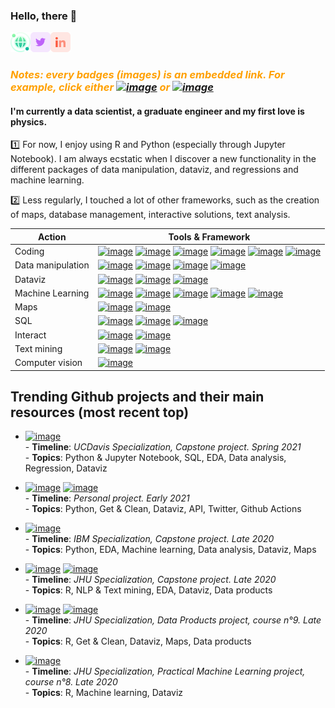 ### Hello, there 👋

[<img align="left" alt="vanAkim | postcard" height="32" width="32" src="https://raw.githubusercontent.com/vanAkim/vanAkim/main/globe-grid.svg" />](https://vanakim.github.io/postcard/bio.html)
[<img align="left" alt="vanAkim | Twitter" height="32" width="32" src="https://raw.githubusercontent.com/vanAkim/vanAkim/main/twitter.svg" />](https://twitter.com/vanAkim_ee)
[<img alt="vanAkim | Linkedin" height="32" width="32" src="https://raw.githubusercontent.com/vanAkim/vanAkim/main/linkedin.svg" />](https://www.linkedin.com/in/vanakim/)

<!---
[<img align="left" alt="vanAkim | postcard" height="32" width="32" src="https://raw.githubusercontent.com/vanAkim/vanAkim/main/business-cards.svg" />](https://vanakim.github.io/postcard/bio.html)
[<img align="left" alt="vanAkim | Twitter" height="32" width="32" color="#1DA1F2" src="https://unpkg.com/simple-icons@v4/icons/twitter.svg" />](https://twitter.com/vanAkim_ee)
[<img alt="vanAkim | Linkedin" height="32" width="32" src="https://unpkg.com/simple-icons@v4/icons/linkedin.svg" />](https://www.linkedin.com/in/akim-van-eersel-115553116/)   
--->

### <span style="color:#ffa000;"> _Notes: every badges (images) is an embedded link. For example, click either [![image](https://img.shields.io/badge/-How_to_share_data-181717?logo=github&style=flat-square)](https://github.com/jtleek/datasharing) or  [![image](https://img.shields.io/badge/-Adobe_color-FF0000?logo=adobe)](https://color.adobe.com/fr/create/color-wheel)_ </span>


#### I'm currently a data scientist, a graduate engineer and my first love is physics.  
1️⃣ For now, I enjoy using R and Python (especially through Jupyter Notebook). I am always ecstatic when I discover a new functionality in the different packages of data manipulation, dataviz, and regressions and machine learning.

2️⃣ Less regularly, I touched a lot of other frameworks, such as the creation of maps, database management, interactive solutions, text analysis.

| Action      | Tools & Framework |
|-------------|-----------|
| Coding | [![image](https://img.shields.io/badge/python-%233776AB?logo=python&logoColor=white)](https://www.python.org/) [![image](https://img.shields.io/badge/R-276DC3?logo=r&logoColor=white)](https://www.r-project.org/) [![image](https://img.shields.io/badge/RStudio-75AADB?logo=rstudio&logoColor=white)](https://www.rstudio.com/) [![image](https://img.shields.io/badge/Jupyter_Notebook-F37626?logo=jupyter&logoColor=white)](https://jupyter.org/) [![image](https://img.shields.io/badge/MatLAB-000000)](https://mathworks.com/products/matlab.html) [![image](https://img.shields.io/badge/Git-F05032?logo=git&logoColor=white)](https://git-scm.com/) |
| Data manipulation |[![image](https://img.shields.io/badge/NumPy-python-%233776AB?logo=numpy&logoColor=white&labelColor=013243)](https://numpy.org/) [![image](https://img.shields.io/badge/pandas-python-%233776AB?logo=pandas&logoColor=white&labelColor=150458)](https://pandas.pydata.org/) [![image](https://img.shields.io/badge/tidyr-R-276DC3)](https://tidyr.tidyverse.org/) [![image](https://img.shields.io/badge/data.table-R-276DC3)](https://www.rdocumentation.org/packages/data.table/versions/1.13.6)|
| Dataviz           |[![image](https://img.shields.io/badge/matplotlib-python-%233776AB)](https://matplotlib.org/) [![image](https://img.shields.io/badge/seaborn-python-%233776AB)](https://seaborn.pydata.org/) [![image](https://img.shields.io/badge/ggplot2-R-276DC3)](https://www.rdocumentation.org/packages/ggplot2)|
| Machine Learning  |[![image](https://img.shields.io/badge/scikit--learn-python-%233776AB?logo=scikit-learn&logoColor=white&labelColor=F7931E)](https://scikit-learn.org/stable/index.html#)  [![image](https://img.shields.io/badge/caret-R-276DC3)](https://topepo.github.io/caret/index.html) [![image](https://img.shields.io/badge/Keras-python-3776AB?logo=keras&logoColor=white&labelColor=D00000)](https://keras.io/) [![image](https://img.shields.io/badge/TensorFlow-python-3776AB?logo=tensorflow&logoColor=white&labelColor=FF6F00)](https://www.tensorflow.org/) [![image](https://img.shields.io/badge/PyTorch-python-3776AB?logo=pytorch&logoColor=white&labelColor=EE4C2C)](https://pytorch.org/)|
| Maps        |[![image](https://img.shields.io/badge/leaflet-R-276DC3?logo=leaflet&logoColor=white&labelColor=199900)](https://leafletjs.com/) [![image](https://img.shields.io/badge/folium-python-%233776AB?logo=folium&logoColor=white&labelColor=77B829)](https://python-visualization.github.io/folium/)|
| SQL         |[![image](https://img.shields.io/badge/SQLite-python_&_R-4479A1?logo=sqlite&logoColor=white&labelColor=003B57)](https://sqlite.org/index.html) [![image](https://img.shields.io/badge/MySQL-python_&_R-3776AB?logo=mysql&logoColor=white&labelColor=4479A1)](https://db.rstudio.com/databases/my-sql/) [![image](https://img.shields.io/badge/IBM--Db2-python-%233776AB)](https://www.ibm.com/analytics/db2)|
| Interact    |[![image](https://img.shields.io/badge/Plotly-python_&_R-3776AB?logo=plotly&logoColor=white&labelColor=3F4F75)](https://plotly.com/) [![image](https://img.shields.io/badge/shiny-R-276DC3)](https://shiny.rstudio.com/)|
| Text mining |[![image](https://img.shields.io/badge/quanteda-R-276DC3)](http://quanteda.io/) [![image](https://img.shields.io/badge/nltk-python-%233776AB)](https://www.nltk.org/)|
| Computer vision | [![image](https://img.shields.io/badge/OpenCV-python-3776AB?logo=opencv&logoColor=white&labelColor=5C3EE8)](https://opencv.org/) |

## Trending Github projects and their main resources (most recent top)

* [![image](https://img.shields.io/badge/-US_Congress_members_Twitter_activity-181717?logo=github&style=flat-square)](https://github.com/vanAkim/SQL-for-Data-Science)  
      - **Timeline**: *UCDavis Specialization, Capstone project. Spring 2021*  
      - **Topics**: Python & Jupyter Notebook, SQL, EDA, Data analysis, Regression, Dataviz

* [![image](https://img.shields.io/badge/-French_COVID19_infographics_Twitter_bot-181717?logo=github&style=flat-square)](https://github.com/vanAkim/covid-infographic-bot) [![image](https://img.shields.io/badge/-Infographies_COVID-1DA1F2?logo=twitter&style=flat-square&logoColor=white)](https://twitter.com/InfographiCOVID)    
      - **Timeline**: *Personal project. Early 2021*  
      - **Topics**: Python, Get & Clean, Dataviz, API, Twitter, Github Actions

* [![image](https://img.shields.io/badge/-Culture_venues_clustering_in_Toulouse-181717?logo=github&style=flat-square)](https://github.com/vanAkim/IBM.Data.Science.Professional.Certificate/tree/main/9-Capstone_Project/FinalProject)  
      - **Timeline**: *IBM Specialization, Capstone project. Late 2020*  
      - **Topics**: Python, EDA, Machine learning, Data analysis, Dataviz, Maps

<!---* [![image](https://img.shields.io/badge/-Classification_with_Python-F37626?logo=jupyter&logoColor=white&style=flat-square)](https://eu-gb.dataplatform.cloud.ibm.com/analytics/notebooks/v2/77a1ee2e-5d58-493f-81ae-5ee89423e3b0/view?access_token=03513cd500a9c5e0d19c5be5de14a9e5858ab0d1f4ca878597ed99a2f2045e87)  
      - **Timeline**: *IBM Specialization, Machine Learning with Python, course n°8. Late 2020*  
      - **Topics**: Python, Get & Clean, Regressions, Machine learning
-->

* [![image](https://img.shields.io/badge/-Next_Word_Prediction-181717?logo=github&style=flat-square)](https://github.com/vanAkim/Data.Science.Specialization/tree/master/Data%20Science%20Capstone) [![image](https://img.shields.io/badge/-Next_Word_Prediction_App-F0D4AF?style=flat-square)](https://vanakim.shinyapps.io/SwiftKey_Proof-of-concept/)   
      - **Timeline**: *JHU Specialization, Capstone project. Late 2020*  
      - **Topics**: R, NLP & Text mining, EDA, Dataviz, Data products

* [![image](https://img.shields.io/badge/-Toulouse_Postcodes_Map-181717?logo=github&style=flat-square)](https://github.com/vanAkim/Data.Science.Specialization/tree/master/Data%20Products/FinalProject) [![image](https://img.shields.io/badge/-Toulouse_Postcodes_Map-4285F4?logo=google-maps&style=flat-square&logoColor=white)](https://vanakim.shinyapps.io/ToulouseMap/)   
      - **Timeline**: *JHU Specialization, Data Products project, course n°9. Late 2020*  
      - **Topics**: R, Get & Clean, Dataviz, Maps, Data products

* [![image](https://img.shields.io/badge/-Human_Activity_Recognition-181717?logo=github&style=flat-square)](https://github.com/vanAkim/Data.Science.Specialization/tree/master/Practical%20Machine%20Learning/FinalProject)  
      - **Timeline**: *JHU Specialization, Practical Machine Learning project, course n°8. Late 2020*  
      - **Topics**: R, Machine learning, Dataviz

<!---* [![image](https://img.shields.io/badge/-Motor_trend-181717?logo=github&style=flat-square)](https://github.com/vanAkim/Data.Science.Specialization/tree/master/Regression%20Models/Final%20Project)  
      - **Timeline**: *JHU Specialization, Regression Models, course n°7. Mid 2020*  
      - **Topics**: R, EDA Regression, Data analysis, Dataviz
-->

<!---* [![image](https://img.shields.io/badge/-Central_Limit_Theorem-181717?logo=github&style=flat-square)](https://github.com/vanAkim/Data.Science.Specialization/tree/master/Statistical%20Inference/FinalProject)  
      - **Timeline**: *JHU Specialization, Reproducible Research, course n°6. Mid 2020*  
      - **Topics**: R, Statistics, Data analysis, Dataviz
-->

<!---* [![image](https://img.shields.io/badge/-Meteoroligical_events-181717?logo=github&style=flat-square)](https://github.com/vanAkim/Data.Science.Specialization/tree/master/Reproducible%20Research/FinalProject)  
      - **Timeline**: *JHU Specialization, Reproducible Research, course n°5. Mid 2020*  
      - **Topics**: R, Get & Clean, Data analysis, Dataviz
-->

<!---
* [![image](https://img.shields.io/badge/-Tidy_data-181717?logo=github&style=flat-square)](https://github.com/vanAkim/Learning_ETL_EDA)  
      - **Timeline**: *JHU Specialization, Getting and Cleaning Data, course n°3*  
      - **Topics**: ![image](https://img.shields.io/badge/-R-276DC3?logo=R&logoColor=white) ![image](https://img.shields.io/badge/-Get_&_Clean-8478EB)
-->

<!---
* [![image](https://img.shields.io/badge/-Meteoroligical_events-181717?logo=github&style=flat-square)](https://github.com/vanAkim/Data.Science.Specialization/tree/master/Reproducible%20Research/FinalProject)  
      - **Timeline**: *JHU Specialization, Reproducible Research, course n°5*  
      - **Topics**: ![image](https://img.shields.io/badge/-R-276DC3?logo=R&logoColor=white) ![image](https://img.shields.io/badge/-Get_&_Clean-8478EB) ![image](https://img.shields.io/badge/-Analysis-D7F086) ![image](https://img.shields.io/badge/-Dataviz-F5C658)

* [![image](https://img.shields.io/badge/-Central_Limit_Theorem-181717?logo=github&style=flat-square)](https://github.com/vanAkim/Data.Science.Specialization/tree/master/Statistical%20Inference/FinalProject)  
      - **Timeline**: *JHU Specialization, Reproducible Research, course n°6*  
      - **Topics**: ![image](https://img.shields.io/badge/-R-276DC3?logo=R&logoColor=white) ![image](https://img.shields.io/badge/-Statistics-00DBAC) ![image](https://img.shields.io/badge/-Analysis-D7F086) ![image](https://img.shields.io/badge/-Dataviz-F5C658)

* [![image](https://img.shields.io/badge/-Motor_trend-181717?logo=github&style=flat-square)](https://github.com/vanAkim/Data.Science.Specialization/tree/master/Statistical%20Inference/FinalProject)  
      - **Timeline**: *JHU Specialization, Regression Models, course n°7*  
      - **Topics**: ![image](https://img.shields.io/badge/-R-276DC3?logo=R&logoColor=white) ![image](https://img.shields.io/badge/-EDA-359EF5) ![image](https://img.shields.io/badge/-Regression-62F56E) ![image](https://img.shields.io/badge/-Analysis-D7F086) ![image](https://img.shields.io/badge/-Dataviz-F5C658)

* [![image](https://img.shields.io/badge/-Human_Activity_Recognition-181717?logo=github&style=flat-square)](https://github.com/vanAkim/Data.Science.Specialization/tree/master/Practical%20Machine%20Learning/FinalProject)  
      - **Timeline**: *JHU Specialization, Practical Machine Learning, course n°8*  
      - **Topics**: ![image](https://img.shields.io/badge/-R-276DC3?logo=R&logoColor=white) ![image](https://img.shields.io/badge/-Machine_learning-62F56E) ![image](https://img.shields.io/badge/-Dataviz-F5C658)

* [![image](https://img.shields.io/badge/-Toulouse_Postcodes_Map-181717?logo=github&style=flat-square)](https://github.com/vanAkim/Data.Science.Specialization/tree/master/Data%20Products/FinalProject) [![image](https://img.shields.io/badge/-Toulouse_Postcodes_Map-4285F4?logo=google-maps&style=flat-square&logoColor=white)](https://vanakim.shinyapps.io/ToulouseMap/)   
      - **Timeline**: *JHU Specialization, Data Products, course n°9*  
      - **Topics**: ![image](https://img.shields.io/badge/-R-276DC3?logo=R&logoColor=white) ![image](https://img.shields.io/badge/-Get_&_Clean-8478EB) ![image](https://img.shields.io/badge/-Dataviz-F5C658) ![image](https://img.shields.io/badge/-Maps-F7DDA3) ![image](https://img.shields.io/badge/-Data_Products-F76D5B)

* [![image](https://img.shields.io/badge/-Next_Word_Prediction-181717?logo=github&style=flat-square)](https://github.com/vanAkim/Data.Science.Specialization/tree/master/Data%20Science%20Capstone) [![image](https://img.shields.io/badge/-Next_Word_Prediction_App-7DCDA3?style=flat-square)](https://vanakim.shinyapps.io/SwiftKey_Proof-of-concept/)   
      - **Timeline**: *JHU Specialization, Capstone project, course n°10*  
      - **Topics**: ![image](https://img.shields.io/badge/-R-276DC3?logo=R&logoColor=white) ![image](https://img.shields.io/badge/-NLP_&_Text_mining-54535C) ![image](https://img.shields.io/badge/-EDA-359EF5) ![image](https://img.shields.io/badge/-Dataviz-F5C658) ![image](https://img.shields.io/badge/-Data_Products-F76D5B)

* [![image](https://img.shields.io/badge/-Classification_with_Python-F37626?logo=jupyter&logoColor=white&style=flat-square)](https://eu-gb.dataplatform.cloud.ibm.com/analytics/notebooks/v2/77a1ee2e-5d58-493f-81ae-5ee89423e3b0/view?access_token=03513cd500a9c5e0d19c5be5de14a9e5858ab0d1f4ca878597ed99a2f2045e87)  
      - **Timeline**: *IBM Certificate, Machine Learning with Python, course n°8*  
      - **Topics**: ![image](https://img.shields.io/badge/-Python-%233776AB?logo=python&logoColor=white) ![image](https://img.shields.io/badge/-Get_&_Clean-8478EB) ![image](https://img.shields.io/badge/-Regression-62F56E) ![image](https://img.shields.io/badge/-Machine_learning-62F56E)

* [![image](https://img.shields.io/badge/-Culture_venues_clustering_in_Toulouse-181717?logo=github&style=flat-square)](https://github.com/vanAkim/IBM.Data.Science.Professional.Certificate/tree/main/9-Capstone_Project/FinalProject)  
      - **Timeline**: *IBM Certificate, Capstone project, course n°9*  
      - **Topics**: ![image](https://img.shields.io/badge/-Python-%233776AB?logo=python&logoColor=white) ![image](https://img.shields.io/badge/-EDA-359EF5) ![image](https://img.shields.io/badge/-Machine_learning-62F56E) ![image](https://img.shields.io/badge/-Analysis-D7F086) ![image](https://img.shields.io/badge/-Dataviz-F5C658) ![image](https://img.shields.io/badge/-Maps-F7DDA3)  
-->

<!---
Python : ![image](https://img.shields.io/badge/-Python-%233776AB?logo=python&logoColor=white)  
R : ![image](https://img.shields.io/badge/-R-276DC3?logo=R&logoColor=white)  
Jupyter Notebook : ![image](https://img.shields.io/badge/-Jupyter_Notebook-F37626?logo=jupyter&logoColor=white)  
Get & Clean data : ![image](https://img.shields.io/badge/-Get_&_Clean-8478EB)  
EDA : ![image](https://img.shields.io/badge/-EDA-359EF5)  
Dataviz : ![image](https://img.shields.io/badge/-Dataviz-F5C658)  
Maps : ![image](https://img.shields.io/badge/-Maps-F7DDA3)  
Statistics : ![image](https://img.shields.io/badge/-Statistics-00DBAC)  
Regressions : ![image](https://img.shields.io/badge/-Regression-62F56E)  
Machine learning : ![image](https://img.shields.io/badge/-Machine_learning-62F56E)  
NLP & Text mining : ![image](https://img.shields.io/badge/-NLP_&_Text_mining-54535C)  
Data analysis : ![image](https://img.shields.io/badge/-Analysis-D7F086)  
Data products : ![image](https://img.shields.io/badge/-Data_Products-F76D5B)  
-->
